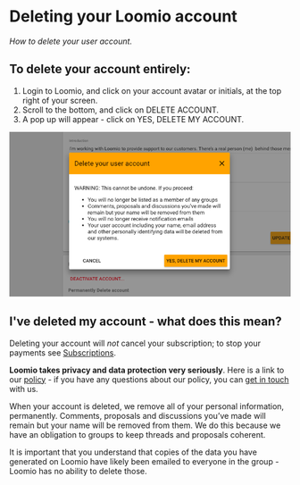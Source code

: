 # Deleting your Loomio account
_How to delete your user account._

## To delete your account entirely:

 1. Login to Loomio, and click on your account avatar or initials, at the top right of your screen.
 2. Scroll to the bottom, and click on DELETE ACCOUNT.
 3. A pop up will appear - click on YES, DELETE MY ACCOUNT.

![](delete_your_account.png)

## I've deleted my account - what does this mean?

Deleting your account will _not_ cancel your subscription; to stop your payments see [Subscriptions](/en/subscriptions/management).

**Loomio takes privacy and data protection very seriously**. Here is a link to our [policy](https://www.loomio.org/privacy) - if you have any questions about our policy, you can [get in touch](https://www.loomio.org/contact) with us.

When your account is deleted, we remove all of your personal information, permanently. Comments, proposals and discussions you’ve made will remain but your name will be removed from them. We do this because we have an obligation to groups to keep threads and proposals coherent.

It is important that you understand that copies of the data you have generated on Loomio have likely been emailed to everyone in the group - Loomio has no ability to delete those.
